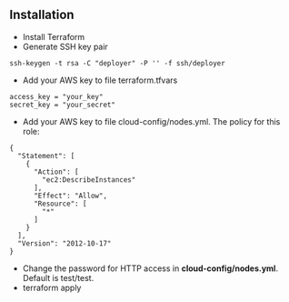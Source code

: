 ## Installation
- Install Terraform
- Generate SSH key pair
```
ssh-keygen -t rsa -C "deployer" -P '' -f ssh/deployer
```
- Add your AWS key to file terraform.tfvars
```
access_key = "your_key"
secret_key = "your_secret"
```
- Add your AWS key to file cloud-config/nodes.yml. The policy for this role:
```
{
  "Statement": [
    {
      "Action": [
        "ec2:DescribeInstances"
      ],
      "Effect": "Allow",
      "Resource": [
        "*"
      ]
    }
  ],
  "Version": "2012-10-17"
}
```
- Change the password for HTTP access in **cloud-config/nodes.yml**. Default is test/test.
- terraform apply 
